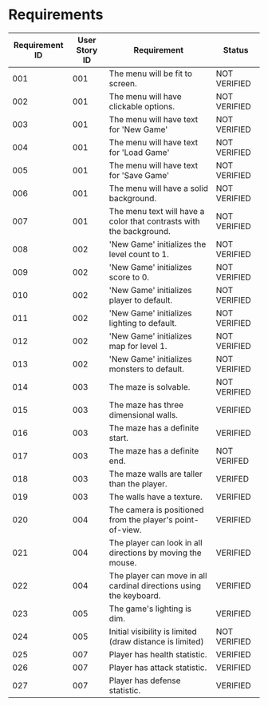 # Requirements
| Requirement ID | User Story ID | Requirement | Status |
|----------------|---------------|-------------|--------|
| 001 | 001 | The menu will be fit to screen. | NOT VERIFIED |
| 002 | 001 | The menu will have clickable options. | NOT VERIFIED |
| 003 | 001 | The menu will have text for 'New Game' | NOT VERIFIED |
| 004 | 001 | The menu will have text for 'Load Game' | NOT VERIFIED |
| 005 | 001 | The menu will have text for 'Save Game' | NOT VERIFIED |
| 006 | 001 | The menu will have a solid background. | NOT VERIFIED |
| 007 | 001 | The menu text will have a color that contrasts with the background. | NOT VERIFIED |
| 008 | 002 | 'New Game' initializes the level count to 1. | NOT VERIFIED |
| 009 | 002 | 'New Game' initializes score to 0. | NOT VERIFIED |
| 010 | 002 | 'New Game' initializes player to default. | NOT VERIFIED |
| 011 | 002 | 'New Game' initializes lighting to default. | NOT VERIFIED |
| 012 | 002 | 'New Game' initializes map for level 1. | NOT VERIFIED |
| 013 | 002 | 'New Game' initializes monsters to default. | NOT VERIFIED |
| 014 | 003 | The maze is solvable. | NOT VERIFIED |
| 015 | 003 | The maze has three dimensional walls. | VERIFIED | 
| 016 | 003 | The maze has a definite start. | VERIFIED |
| 017 | 003 | The maze has a definite end. | NOT VERIFED |
| 018 | 003 | The maze walls are taller than the player. | VERIFED |
| 019 | 003 | The walls have a texture. | VERIFIED |
| 020 | 004 | The camera is positioned from the player's point-of-view. | VERIFIED |
| 021 | 004 | The player can look in all directions by moving the mouse. | VERIFIED |
| 022 | 004 | The player can move in all cardinal directions using the keyboard. | VERIFIED |
| 023 | 005 | The game's lighting is dim. | VERIFIED |
| 024 | 005 | Initial visibility is limited (draw distance is limited) | NOT VERIFIED |
| 025 | 007 | Player has health statistic. | VERIFIED |
| 026 | 007 | Player has attack statistic. | VERIFIED |
| 027 | 007 | Player has defense statistic. | VERIFIED |
